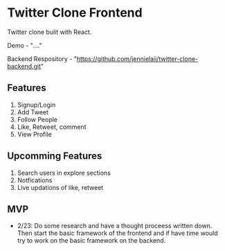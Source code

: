 # Twitter Clone Frontend

Twitter clone bulit with React. 

Demo - "...."

Backend Respository - "https://github.com/jennielaii/twitter-clone-backend.git"

## Features

1. Signup/Login
2. Add Tweet 
3. Follow People
4. Like, Retweet, comment 
5. View Profile 

## Upcomming Features 

1. Search users in explore sections 
2. Notfications
3. Live updations of like, retweet 

## MVP

* 2/23: Do some research and have a thought proceess written down. Then start the basic framework of the frontend and if have time would try to work on the basic framework on the backend. 




